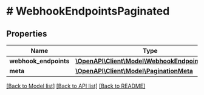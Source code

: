 # # WebhookEndpointsPaginated

## Properties

Name | Type | Description | Notes
------------ | ------------- | ------------- | -------------
**webhook_endpoints** | [**\OpenAPI\Client\Model\WebhookEndpointObject[]**](WebhookEndpointObject.md) |  |
**meta** | [**\OpenAPI\Client\Model\PaginationMeta**](PaginationMeta.md) |  |

[[Back to Model list]](../../README.md#models) [[Back to API list]](../../README.md#endpoints) [[Back to README]](../../README.md)
